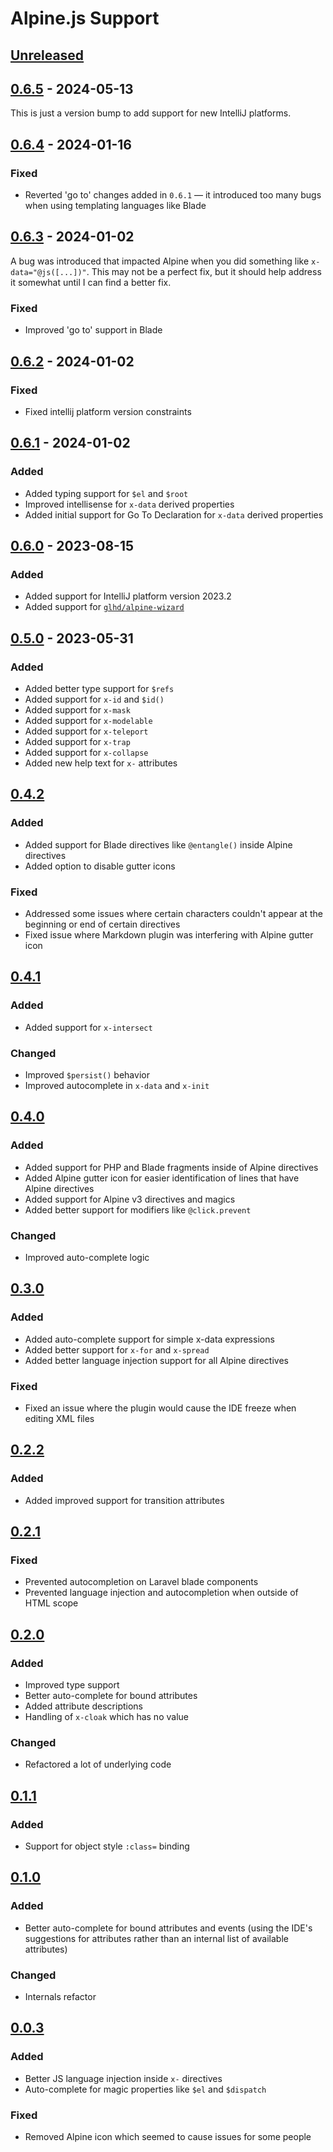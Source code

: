<!-- Keep a Changelog guide -> https://keepachangelog.com -->

# Alpine.js Support

## [Unreleased]

## [0.6.5] - 2024-05-13
This is just a version bump to add support for new IntelliJ platforms.

## [0.6.4] - 2024-01-16

### Fixed
- Reverted 'go to' changes added in `0.6.1` — it introduced too many bugs when using templating languages like Blade

## [0.6.3] - 2024-01-02
A bug was introduced that impacted Alpine when you did something like `x-data="@js([...])"`. This may not be a perfect fix, but it should help address it somewhat until I can find a better fix.

### Fixed
- Improved 'go to' support in Blade

## [0.6.2] - 2024-01-02

### Fixed
- Fixed intellij platform version constraints

## [0.6.1] - 2024-01-02

### Added
- Added typing support for `$el` and `$root`
- Improved intellisense for `x-data` derived properties
- Added initial support for Go To Declaration for `x-data` derived properties

## [0.6.0] - 2023-08-15

### Added
- Added support for IntelliJ platform version 2023.2
- Added support for [`glhd/alpine-wizard`](https://github.com/glhd/alpine-wizard)

## [0.5.0] - 2023-05-31

### Added
- Added better type support for `$refs`
- Added support for `x-id` and `$id()`
- Added support for `x-mask`
- Added support for `x-modelable`
- Added support for `x-teleport`
- Added support for `x-trap`
- Added support for `x-collapse`
- Added new help text for `x-` attributes

## [0.4.2]

### Added
- Added support for Blade directives like `@entangle()` inside Alpine directives
- Added option to disable gutter icons

### Fixed
- Addressed some issues where certain characters couldn't appear at the beginning or end of certain directives
- Fixed issue where Markdown plugin was interfering with Alpine gutter icon

## [0.4.1]

### Added
- Added support for `x-intersect`

### Changed
- Improved `$persist()` behavior
- Improved autocomplete in `x-data` and `x-init`

## [0.4.0]

### Added
- Added support for PHP and Blade fragments inside of Alpine directives
- Added Alpine gutter icon for easier identification of lines that have Alpine directives
- Added support for Alpine v3 directives and magics
- Added better support for modifiers like `@click.prevent`

### Changed
- Improved auto-complete logic

## [0.3.0]

### Added
- Added auto-complete support for simple x-data expressions
- Added better support for `x-for` and `x-spread`
- Added better language injection support for all Alpine directives

### Fixed
- Fixed an issue where the plugin would cause the IDE freeze when editing XML files

## [0.2.2]

### Added
- Added improved support for transition attributes

## [0.2.1]

### Fixed
- Prevented autocompletion on Laravel blade components
- Prevented language injection and autocompletion when outside of HTML scope

## [0.2.0]

### Added
- Improved type support
- Better auto-complete for bound attributes
- Added attribute descriptions
- Handling of `x-cloak` which has no value

### Changed
- Refactored a lot of underlying code

## [0.1.1]

### Added
- Support for object style `:class=` binding

## [0.1.0]

### Added
- Better auto-complete for bound attributes and events (using the IDE's suggestions for attributes 
  rather than an internal list of available attributes)

### Changed
- Internals refactor

## [0.0.3]

### Added
- Better JS language injection inside `x-` directives
- Auto-complete for magic properties like `$el` and `$dispatch`

### Fixed
- Removed Alpine icon which seemed to cause issues for some people

[Unreleased]: https://github.com/inxilpro/IntellijAlpine/compare/v0.6.5...HEAD
[0.6.5]: https://github.com/inxilpro/IntellijAlpine/compare/v0.6.4...v0.6.5
[0.6.4]: https://github.com/inxilpro/IntellijAlpine/compare/v0.6.3...v0.6.4
[0.6.3]: https://github.com/inxilpro/IntellijAlpine/compare/v0.6.2...v0.6.3
[0.6.2]: https://github.com/inxilpro/IntellijAlpine/compare/v0.6.0...v0.6.2
[0.6.1]: https://github.com/inxilpro/IntellijAlpine/compare/v0.6.0...v0.6.1
[0.6.0]: https://github.com/inxilpro/IntellijAlpine/compare/v0.5.0...v0.6.0
[0.5.0]: https://github.com/inxilpro/IntellijAlpine/compare/v0.4.2...v0.5.0
[0.4.2]: https://github.com/inxilpro/IntellijAlpine/compare/v0.4.1...v0.4.2
[0.4.1]: https://github.com/inxilpro/IntellijAlpine/compare/v0.4.0...v0.4.1
[0.4.0]: https://github.com/inxilpro/IntellijAlpine/compare/v0.3.0...v0.4.0
[0.3.0]: https://github.com/inxilpro/IntellijAlpine/compare/v0.2.2...v0.3.0
[0.2.2]: https://github.com/inxilpro/IntellijAlpine/compare/v0.2.1...v0.2.2
[0.2.1]: https://github.com/inxilpro/IntellijAlpine/compare/v0.2.0...v0.2.1
[0.2.0]: https://github.com/inxilpro/IntellijAlpine/compare/v0.1.1...v0.2.0
[0.1.1]: https://github.com/inxilpro/IntellijAlpine/compare/v0.1.0...v0.1.1
[0.1.0]: https://github.com/inxilpro/IntellijAlpine/compare/v0.0.3...v0.1.0
[0.0.3]: https://github.com/inxilpro/IntellijAlpine/commits/v0.0.3
